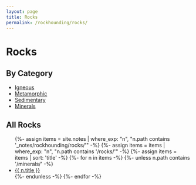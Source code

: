 ```yaml
---
layout: page
title: Rocks
permalink: /rockhounding/rocks/
---
```


<h1>Rocks</h1>

<h2>By Category</h2>
<ul>
  <li><a class="internal-link" href="{{ '/rockhounding/rocks/igneous/' | relative_url }}">Igneous</a></li>
  <li><a class="internal-link" href="{{ '/rockhounding/rocks/metamorphic/' | relative_url }}">Metamorphic</a></li>
  <li><a class="internal-link" href="{{ '/rockhounding/rocks/sedimentary/' | relative_url }}">Sedimentary</a></li>
  <li><a class="internal-link" href="{{ '/rockhounding/rocks/minerals/' | relative_url }}">Minerals</a></li>

</ul>

<h2>All Rocks</h2>
<ul>
  {%- assign items = site.notes | where_exp: "n", "n.path contains '_notes/rockhounding/rocks/'" -%}
  {%- assign items = items | where_exp: "n", "n.path contains '/rocks/'" -%}
  {%- assign items = items | sort: 'title' -%}
  {%- for n in items -%}
    {%- unless n.path contains '/minerals/' -%}
      <li><a class="internal-link" href="{{ n.url | relative_url | uri_escape }}">{{ n.title }}</a></li>
    {%- endunless -%}
  {%- endfor -%}
</ul>
